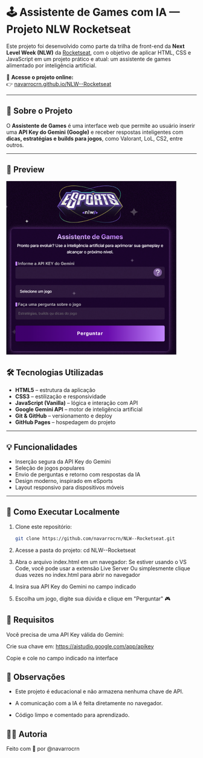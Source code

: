 # 🕹️ Assistente de Games com IA — Projeto NLW Rocketseat

Este projeto foi desenvolvido como parte da trilha de front-end da **Next Level Week (NLW)** da [Rocketseat](https://rocketseat.com.br), com o objetivo de aplicar HTML, CSS e JavaScript em um projeto prático e atual: um assistente de games alimentado por inteligência artificial.

🔗 **Acesse o projeto online:**  
👉 [navarrocrn.github.io/NLW--Rocketseat](https://navarrocrn.github.io/NLW--Rocketseat)

---

## 🧠 Sobre o Projeto

O **Assistente de Games** é uma interface web que permite ao usuário inserir uma **API Key do Gemini (Google)** e receber respostas inteligentes com **dicas, estratégias e builds para jogos**, como Valorant, LoL, CS2, entre outros.

---

## 📸 Preview

<img src="./assets/preview.png" alt="Tela inicial do Assistente de Games" width="450"/>

## 🛠️ Tecnologias Utilizadas

- **HTML5** – estrutura da aplicação
- **CSS3** – estilização e responsividade
- **JavaScript (Vanilla)** – lógica e interação com API
- **Google Gemini API** – motor de inteligência artificial
- **Git & GitHub** – versionamento e deploy
- **GitHub Pages** – hospedagem do projeto

---

## 💡 Funcionalidades

- Inserção segura da API Key do Gemini
- Seleção de jogos populares
- Envio de perguntas e retorno com respostas da IA
- Design moderno, inspirado em eSports
- Layout responsivo para dispositivos móveis

---

## 🚀 Como Executar Localmente

1. Clone este repositório:

   ```bash
   git clone https://github.com/navarrocrn/NLW--Rocketseat.git

   ```

2. Acesse a pasta do projeto:
   cd NLW--Rocketseat

3. Abra o arquivo index.html em um navegador:
   Se estiver usando o VS Code, você pode usar a extensão Live Server
   Ou simplesmente clique duas vezes no index.html para abrir no navegador

4. Insira sua API Key do Gemini no campo indicado

5. Escolha um jogo, digite sua dúvida e clique em "Perguntar" 🎮

## 🔐 Requisitos

Você precisa de uma API Key válida do Gemini:

Crie sua chave em: https://aistudio.google.com/app/apikey

Copie e cole no campo indicado na interface

## 📌 Observações

- Este projeto é educacional e não armazena nenhuma chave de API.

- A comunicação com a IA é feita diretamente no navegador.

- Código limpo e comentado para aprendizado.

## 🧑‍💻 Autoria

Feito com 💜 por @navarrocrn
